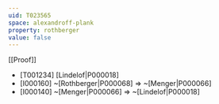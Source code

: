 ```yaml
---
uid: T023565
space: alexandroff-plank
property: rothberger
value: false
---
```

[[Proof]]

* [T001234] [Lindelof|P000018]
* [I000160] ~[Rothberger|P000068] => ~[Menger|P000066]
* [I000140] ~[Menger|P000066] => ~[Lindelof|P000018]

